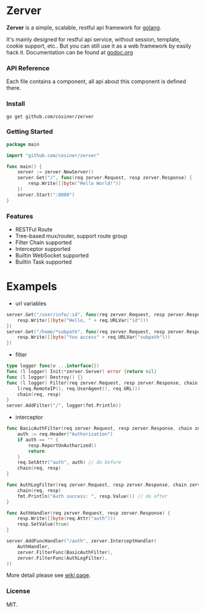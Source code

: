 # Zerver
__Zerver__ is a simple, scalable, restful api framework for [golang](http://golang.org).

It's mainly designed for restful api service, without session, template, cookie support, etc.. But you can still use it as a web framework by easily hack it. Documentation can be found at [godoc.org](godoc.org/github.com/cosiner/zerver)

### API Reference
Each file contains a component, all api about this component is defined there.

### Install
`go get github.com/cosiner/zerver`

### Getting Started
```Go
package main

import "github.com/cosiner/zerver"

func main() {
    server := zerver.NewServer()
    server.Get("/", func(req zerver.Request, resp zerver.Response) {
        resp.Write([]byte("Hello World!"))    
    })
    server.Start(":8080")
}
```

### Features
* RESTFul Route
* Tree-based mux/router, support route group
* Filter Chain supported
* Interceptor supported
* Builtin WebSocket supported
* Builtin Task supported

# Exampels
* url variables
```Go
server.Get("/user/info/:id", func(req zerver.Request, resp zerver.Response) {
    resp.Write([]byte("Hello, " + req.URLVar("id")))    
})
server.Get("/home/*subpath", func(req zerver.Request, resp zerver.Response) {
    resp.Write([]byte("You access" + req.URLVar("subpath")))    
})
```

* filter
```Go
type logger func(v ...interface{})
func (l logger) Init(*zerver.Server) error {return nil}
func (l logger) Destroy() {}
func (l logger) Filter(req zerver.Request, resp zerver.Response, chain zerver.FilterChain) {
    l(req.RemoteIP(), req.UserAgent(), req.URL())
    chain(req, resp)
}
server.AddFilter("/", logger(fmt.Println))
```

* interceptor
```Go
func BasicAuthFilter(req zerver.Request, resp zerver.Response, chain zerver.FilterChain) {
    auth := req.Header("Authorization")
    if auth == "" {
        resp.ReportUnAuthorized()
        return
    }
    req.SetAttr("auth", auth) // do before
    chain(req, resp)
}

func AuthLogFilter(req zerver.Request, resp zerver.Response, chain zerver.FilterChain) {
    chain(req, resp)
    fmt.Println("Auth success: ", resp.Value()) // do after
}

func AuthHandler(req zerver.Request, resp zerver.Response) {
    resp.Write([]byte(req.Attr("auth")))
    resp.SetValue(true)
}

server.AddFuncHandler("/auth", zerver.InterceptHandler(
    AuthHandler, 
    zerver.FilterFunc(BasicAuthFilter), 
    zerver.FilterFunc(AuthLogFilter),
))
```

More detail please see [wiki page](https://github.com/cosiner/zerver/wiki).

### License
MIT.
